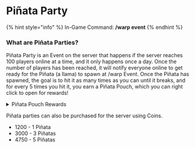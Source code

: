 # Piñata Party

{% hint style="info" %}
In-Game Command: **/warp event**
{% endhint %}

### What are Piñata Parties?

Piñata Party is an Event on the server that happens if the server reaches 100 players online at a time, and it only happens once a day. Once the number of players has been reached, it will notify everyone online to get ready for the Piñata (a llama) to spawn at /warp Event. Once the Piñata has spawned, the goal is to hit it as many times as you can until it breaks, and for every 5 times you hit it, you earn a Piñata Pouch, which you can right click to open for rewards!

<details>

<summary>Piñata Pouch Rewards</summary>

* Small Money Pouch
* Small XP Pouch
* Small Entropy Pouch
* Small Credits Pouch
* Mystery Augment
* Mystery Spawner
* Reward Crate Key
* Clover Crate Key
* ABC 123 Scoreboard Collectable

</details>

Piñata parties can also be purchased for the server using Coins.

* 1200 - 1 Piñata
* 3000 - 3 Piñatas
* 4750 - 5 Piñatas

<figure><img src="https://lh3.googleusercontent.com/fCwQBJi5mT_sWzemEA7J71hu86brpCsGAMNWAUXNA2UJsgrEUFFIjH3VjAsnSF-oTA42h0BytkK5RwSiiN6XyoF3PQ5-iwrf_8NFJB7MTTNUM_5Zz5GtfFlYX7hT15vLaqz1evweA3LBmkQrOsnTUq_JMeBANU4eMYM3ZJvo1cMN_zbJS1hr7fbBbcGxXw" alt=""><figcaption></figcaption></figure>
